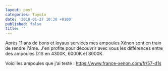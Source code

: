 ```yaml
---
layout: post
categories: Toyota
date: '2018-01-27 10:30 +0100'
published: false
title: ''
---
```


Après 11 ans de bons et loyaux services mes ampoules Xénon sont en train de rendre l'âme. J'en profite pour découvrir avec vous les différences entre des ampoules D1S en 4300K, 6000K et 8000K.

Voici les ampoules que j'ai testé : https://www.france-xenon.com/fr/57-d1s